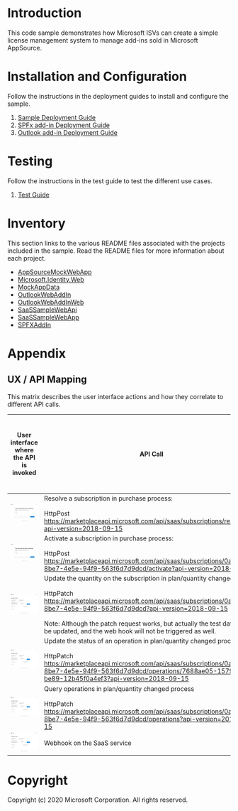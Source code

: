 # Introduction 
This code sample demonstrates how Microsoft ISVs can create a simple license management system to manage add-ins sold in Microsoft AppSource.

# Installation and Configuration
Follow the instructions in the deployment guides to install and configure the sample.

1. [Sample Deployment Guide](/Deployment/DeploymentGuide.md)
2. [SPFx add-in Deployment Guide](/Deployment/SPFx/DeploymentGuide.md)
3. [Outlook add-in Deployment Guide](/Deployment/AddIn/DeploymentGuide.md)

# Testing
Follow the instructions in the test guide to test the different use cases.

1. [Test Guide](/Test/TestGuide.md)

# Inventory
This section links to the various README files associated with the projects included in the sample.  Read the README files for more information about each project.

- [AppSourceMockWebApp](/MonetizationCodeSample/AppSourceMockWebApp/README.md)
- [Microsoft.Identity.Web](/MonetizationCodeSample/Microsoft.Identity.Web/README.md)
- [MockAppData](/MonetizationCodeSample/MockAppData/README.md)
- [OutlookWebAddIn](/MonetizationCodeSample/OutlookWebAddIn/README.md)
- [OutlookWebAddInWeb](/MonetizationCodeSample/OutlookWebAddInWeb/README.md)
- [SaaSSampleWebApi](/MonetizationCodeSample/SaaSSampleWebApi/README.md)
- [SaaSSampleWebApp](/MonetizationCodeSample/AppSourceMockWebApp/README.md)
- [SPFXAddIn](/MonetizationCodeSample/SPFXAddIn/README.md)

# Appendix

## UX / API Mapping

This matrix describes the user interface actions and how they correlate to different API calls.

| User interface where the API is invoked  | API Call                                                                                                                                                                                                                                                                                                                                                                    | Mock API Exists | Mock API Works | Can we test the Mock API without the offer being published to the public? | Can we test the Production API without the offer being published to the public? |
|------------------------------------------|-----------------------------------------------------------------------------------------------------------------------------------------------------------------------------------------------------------------------------------------------------------------------------------------------------------------------------------------------------------------------------|-----------------|----------------|---------------------------------------------------------------------------|---------------------------------------------------------------------------------|
| ![](images/contoso_app_purchase.png)     | Resolve a subscription in purchase process: <br/><br/>HttpPost<br/> https://marketplaceapi.microsoft.com/api/saas/subscriptions/resolve?api-version=2018-09-15                                                                                                                                                                                                              | Yes             | Yes            | Yes                                                                       | No                                                                              |
| ![](images/contoso_app_purchase.png)     | Activate a subscription in purchase process:<br/><br/>HttpPost<br/> https://marketplaceapi.microsoft.com/api/saas/subscriptions/0aa95e32-8be7-4e5e-94f9-563f6d7d9dcd/activate?api-version=2018-09-15                                                                                                                                                                        | Yes             | Yes            | Yes                                                                       | No                                                                              |
| ![](images/contoso_app_quantity.png)     | Update the quantity on the subscription in plan/quantity changed process<br/><br/>HttpPatch<br/> https://marketplaceapi.microsoft.com/api/saas/subscriptions/0aa95e32-8be7-4e5e-94f9-563f6d7d9dcd?api-version=2018-09-15 <br/><br/> Note: Although the patch request works, but actually the test data will not be updated, and the web hook will not be triggered as well. | Yes             | Yes            | No                                                                        | No                                                                              |
| ![](images/contoso_app_quantity.png)     | Update the status of an operation in plan/quantity changed process<br/><br/>HttpPatch<br/> https://marketplaceapi.microsoft.com/api/saas/subscriptions/0aa95e32-8be7-4e5e-94f9-563f6d7d9dcd/operations/7688ae05-1579-4fdd-be89-12b45f0a4ef3?api-version=2018-09-15                                                                                                          | Yes             | Yes            | No                                                                        | No                                                                              |
| ![](images/contoso_app_quantity.png)     | Query operations in plan/quantity changed process<br/><br/>HttpPatch<br/> https://marketplaceapi.microsoft.com/api/saas/subscriptions/0aa95e32-8be7-4e5e-94f9-563f6d7d9dcd/operations?api-version=2018-09-15                                                                                                                                                                | Yes             | Yes            | Yes                                                                       | No                                                                              |
| ![](images/contoso_app_quantity.png)     | Webhook on the SaaS service                                                                                                                                                                                                                                                                                                                                                 | No              | No             | No                                                                        | No                                                                              |

# Copyright

Copyright (c) 2020 Microsoft Corporation. All rights reserved.